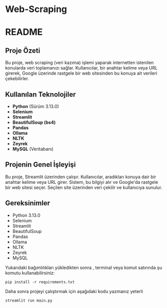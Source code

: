 # Web-Scraping

# README

## Proje Özeti

Bu proje, web scraping (veri kazıma) işlemi yaparak internetten istenilen konularda veri toplamanızı sağlar. Kullanıcılar, bir anahtar kelime veya URL girerek, Google üzerinde rastgele bir web sitesinden bu konuya ait verileri çekebilirler.

## Kullanılan Teknolojiler

- **Python** (Sürüm 3.13.0)
- **Selenium**
- **Streamlit**
- **BeautifulSoup (bs4)**
- **Pandas**
- **Ollama**
- **NLTK**
- **Zeyrek**
- **MySQL** (Veritabanı)

## Projenin Genel İşleyişi

Bu proje, Streamlit üzerinden çalışır. Kullanıcılar, aradıkları konuya dair bir anahtar kelime veya URL girer. Sistem, bu bilgiyi alır ve Google'da rastgele bir web sitesi seçer. Seçilen site üzerinden veri çekilir ve kullanıcıya sunulur.

## Gereksinimler

- Python 3.13.0
- Selenium
- Streamlit
- BeautifulSoup
- Pandas
- Ollama
- NLTK
- Zeyrek
- MySQL

Yukarıdaki bağımlılıkları yükledikten sonra , terminal veya komut satırında şu komutu kullanabilirsiniz:

    pip install -r requirements.txt

Daha sonra projeyi çalıştırmak için aşağıdaki kodu yazmanız yeterli

    streamlit run main.py
